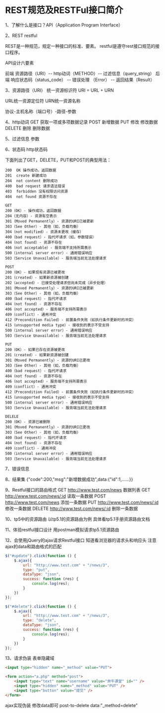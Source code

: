 # REST规范及RESTFul接口简介

1、了解什么是接口？API（Application Program Interface）

2、REST restful

REST是一种规范，规定一种接口的标准、要素。
restful是遵守rest接口规范的接口程序。



API设计六要素

前端 资源路径（URI）-- http动词（METHOD）-- 过滤信息（query_string）
后端 响应状态码（status_code） -- 错误处理 （Error） -- 返回结果（Result）



3、资源路径（URI）
统一资源标识符
URI = URL + URN

URL统一资源定位符
URN统一资源名称

协议-主机名称（端口号）-路径-参数



4、http动词
GET              获取一项或多项数据记录
POST            新增数据
PUT 修改      修改数据
DELETE 删除 删除数据



5、过滤信息
参数



6、状态码
http状态码

下面列出了GET，DELETE，PUT和POST的典型用法：

```shell
200  OK 操作成功，返回数据
201  create 新建成功
204  not content 删除成功
400  bad request 请求语法错误
403  forbidden 没有权限访问资源
404  not found 资源不存在

GET
200（OK）- 操作成功，返回数据
204（无内容）- 资源有空表示
301（Moved Permanently）- 资源的URI已被更新
303（See Other）- 其他（如，负载均衡）
304（not modified）- 资源未更改（缓存）
400（bad request）- 指代坏请求（如，参数错误）
404（not found）- 资源不存在
406（not acceptable）- 服务端不支持所需表示
500（internal server error）- 通用错误响应
503（Service Unavailable）- 服务端当前无法处理请求

POST
200（OK）- 如果现有资源已被更改
201（created）- 如果新资源被创建
202（accepted）- 已接受处理请求但尚未完成（异步处理）
301（Moved Permanently）- 资源的URI已被更新
303（See Other）- 其他（如，负载均衡）
400（bad request）- 指代坏请求
404（not found）- 资源不存在
406（not accepted）- 服务端不支持所需表示
409（conflict）- 通用冲突
412（Precondition Failed）- 前置条件失败（如执行条件更新时的冲突） 
415（unsupported media type）- 接收到的表示不受支持
500（internal server error）- 通用错误响应
503（Service Unavailable）- 服务端当前无法处理请求

PUT
200（OK）- 如果已存在资源被更改
201（created）- 如果新资源被创建
301（Moved Permanently）- 资源的URI已更改
303（See Other）- 其他（如，负载均衡）
400（bad request）- 指代坏请求
404（not found）- 资源不存在
406（not accepted）- 服务端不支持所需表示
409（conflict）- 通用冲突
412（Precondition Failed）- 前置条件失败（如执行条件更新时的冲突） 
415（unsupported media type）- 接收到的表示不受支持
500（internal server error）- 通用错误响应
503（Service Unavailable）- 服务端当前无法处理请求

DELELE
200（OK）- 资源已被删除
301（Moved Permanently）- 资源的URI已更改
303（See Other）- 其他（如，负载均衡）
400（bad request）- 指代坏请求
404（not found）- 资源不存在
409（conflict）- 通用冲突
500（internal server error）- 通用错误响应
503（Service Unavailable）- 服务端当前无法处理请求
```





7、错误信息



8、结果集
{"code":200,"msg":"新增数据成功",data:{"id":1,......}}



9、Restful接口的路由格式
GET  http://www.test.com/news        数据列表
GET  http://www.test.com/news/:id   读取一条数据
POST http://www.test.com/news       添加一条数据
PUT  http://www.test.com/news/:id   修改一条数据
DELETE  http://www.test.com/news/:id   删除一条数据



10、tp5中的资源路由
以tp5.1的资源路由为例
具体看tp5.1手册资源路由文档



11、体验restful接口设计
用postman模拟请求tp5.1资源路由



12、会使用jQuery的ajax请求Restful接口
知道看浏览器的请求头和响应头
注意ajax的data和路由格式的匹配

```javascript
$("#update").click(function () {
    $.ajax({
        url: "http://www.test.com" + "/news/3",
        type: "put",
        dataType: "json",
        success: function (res) {
            console.log(res);
        }
    }) 
});

$("#delete").click(function () {
    $.ajax({
        url: "http://www.test.com" + "/news/3",
        type: "delete",
        dataType: "json",
        success: function (res) {
            console.log(res);
        }
    }) 
});
```





13、请求伪装
表单隐藏域

```html
<input type="hidden" name="_method" value="PUT">
```

```html
<form action="a.php" method="post">
    <input type="text" name="username" value="奔牛课堂" id="" />
    <input type="hidden" name="_method" value="PUT" />
    <input type="button" value="提交" />
</form>
```







ajax实现伪装
修改data即可
post-to-delete
data:"_method=delete"

